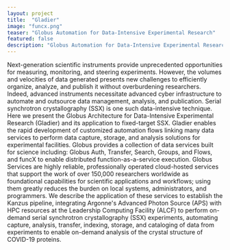 ```yaml
---
layout: project
title:  "Gladier"
image: "funcx.png"
teaser: "Globus Automation for Data-Intensive Experimental Research"
featured: false
description: "Globus Automation for Data-Intensive Experimental Research"
---
```


Next-generation scientific instruments provide unprecedented opportunities
for measuring, monitoring, and steering experiments.
However, the volumes and velocities of data generated presents new challenges to efficiently organize, analyze, and publish it without overburdening researchers. Indeed, advanced instruments necessitate advanced cyber infrastructure to automate and outsource data management, analysis, and publication.
Serial synchrotron crystallography (SSX) is one such data-intensive technique.
Here we present the Globus Architecture for Data-Intensive Experimental Research (Gladier) and its application to fixed-target SSX. Gladier enables the rapid development of customized automation flows linking many data services to perform data capture, storage, and analysis solutions for experimental facilities. Globus provides a collection of data services built for science including: Globus Auth, Transfer, Search, Groups, and Flows, and funcX to enable distributed function-as-a-service execution. Globus Services are highly reliable, professionally operated cloud-hosted services that support the work of over 150,000 researchers worldwide as foundational capabilities for scientific applications and workflows; using them greatly reduces the burden on local systems, administrators, and programmers. We describe the application of these services to establish the Kanzus pipeline, integrating Argonne's Advanced Photon Source (APS) with HPC resources at the Leadership Computing Facility (ALCF) to perform on-demand serial synchrotron crystallography (SSX) experiments, automating capture, analysis, transfer, indexing, storage, and cataloging of data from experiments to enable on-demand analysis of the crystal structure of COVID-19 proteins.

